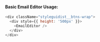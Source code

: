 #### Basic Email Editor Usage:

```js
<div className="styleguidist__btns-wrap">
  <div style={{ height: '500px' }}>
    <EmailEditor />
  </div>
</div>
```
